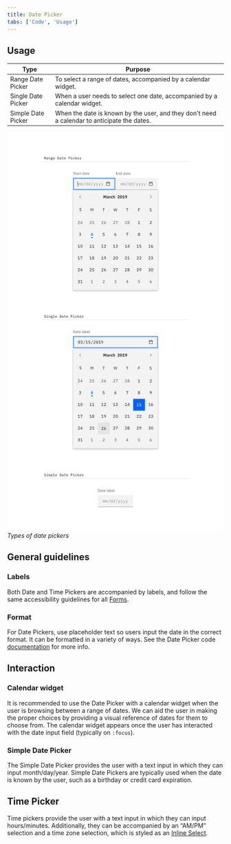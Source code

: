 ```yaml
---
title: Date Picker
tabs: ['Code', 'Usage']
---
```


## Usage

| Type               | Purpose                                                                                     |
| ------------------ | ------------------------------------------------------------------------------------------- |
| Range Date Picker  | To select a range of dates, accompanied by a calendar widget.                               |
| Single Date Picker | When a user needs to select one date, accompanied by a calendar widget.                     |
| Simple Date Picker | When the date is known by the user, and they don't need a calendar to anticipate the dates. |


![range, single, and simple date pickers](images/date-picker-usage-1.png)
_Types of date pickers_

## General guidelines

### Labels

Both Date and Time Pickers are accompanied by labels, and follow the same accessibility guidelines for all [Forms](/components/form).

### Format

For Date Pickers, use placeholder text so users input the date in the correct format. It can be formatted in a variety of ways. See the Date Picker code [documentation](https://github.com/ibm/carbon-components/tree/master/src/components/date-picker) for more info.

## Interaction

### Calendar widget

It is recommended to use the Date Picker with a calendar widget when the user is browsing between a range of dates. We can aid the user in making the proper choices by providing a visual reference of dates for them to choose from. The calendar widget appears once the user has interacted with the date input field (typically on `:focus`).

### Simple Date Picker

The Simple Date Picker provides the user with a text input in which they can input month/day/year. Simple Date Pickers are typically used when the date is known by the user, such as a birthday or credit card expiration.

## Time Picker

Time pickers provide the user with a text input in which they can input hours/minutes. Additionally, they can be accompanied by an “AM/PM” selection and a time zone selection, which is styled as an [Inline Select](/components/select).
